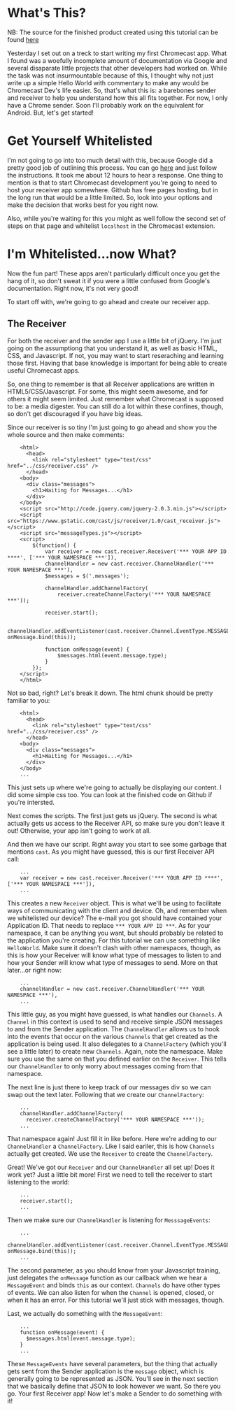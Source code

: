 # What's This? #

NB: The source for the finished product created using this tutorial can be found [here](http://github.com/pjjanak/chromecast-hello-world)

Yesterday I set out on a treck to start writing my first Chromecast app. What I found was a woefully incomplete amount
of documentation via Google and several disaparate little projects that other developers had worked on. While the
task was not insurmountable because of this, I thought why not just write up a simple Hello World with commentary
to make any would be Chromecast Dev's life easier. So, that's what this is: a barebones sender and receiver to help you
understand how this all fits together. For now, I only have a Chrome sender. Soon I'll probably work on the equivalent for
Android. But, let's get started!

# Get Yourself Whitelisted #

I'm not going to go into too much detail with this, because Google did a pretty good job of outlining this process. You
can go [here](https://developers.google.com/cast/whitelisting) and just follow the instructions. It took me about 12 hours
to hear a response. One thing to mention is that to start Chromecast development you're going to need to host your receiver app
somewhere. Github has free pages hosting, but in the long run that would be a little limited. So, look into your
options and make the decision that works best for you right now.

Also, while you're waiting for this you might as well follow the second set of steps on that page and whitelist `localhost`
in the Chromecast extension.

# I'm Whitelisted...now What? #

Now the fun part! These apps aren't particularly difficult once you get the hang of it, so don't sweat it if you were
a little confused from Google's documentation. Right now, it's not very good!

To start off with, we're going to go ahead and create our receiver app.

## The Receiver ##

For both the receiver and the sender app I use a little bit of jQuery. I'm just going on the assumptiong that you understand
it, as well as basic HTML, CSS, and Javascript. If not, you may want to start reseraching and learning those first. Having
that base knowledge is important for being able to create useful Chromecast apps.

So, one thing to remember is that all Receiver applications are written in HTML5/CSS/Javascript. For some, this might seem
awesome, and for others it might seem limited. Just remember what Chromecast is supposed to be: a media digester. You can
still do a lot within these confines, though, so don't get discouraged if you have big ideas.

Since our receiver is so tiny I'm just going to go ahead and show you the whole source and then make comments:

        <html>
          <head>
            <link rel="stylesheet" type="text/css" href="../css/receiver.css" />
          </head>
        <body>
          <div class="messages">
            <h1>Waiting for Messages...</h1>
          </div>
        </body>
        <script src="http://code.jquery.com/jquery-2.0.3.min.js"></script>
        <script src="https://www.gstatic.com/cast/js/receiver/1.0/cast_receiver.js"></script>
        <script src="messageTypes.js"></script>
        <script>
        	$(function() {
        		var receiver = new cast.receiver.Receiver('*** YOUR APP ID ****', ['*** YOUR NAMESPACE ***']),
                channelHandler = new cast.receiver.ChannelHandler('*** YOUR NAMESPACE ***'),
                $messages = $('.messages');
        		
        		channelHandler.addChannelFactory(
        			receiver.createChannelFactory('*** YOUR NAMESPACE ***'));
        
        		receiver.start();
        
        		channelHandler.addEventListener(cast.receiver.Channel.EventType.MESSAGE, onMessage.bind(this));
        
        		function onMessage(event) {
        			$messages.html(event.message.type);
        		}
        	});
        </script>
        </html>
        
Not so bad, right? Let's break it down. The html chunk should be pretty familiar to you:

        <html>
          <head>
            <link rel="stylesheet" type="text/css" href="../css/receiver.css" />
          </head>
        <body>
          <div class="messages">
            <h1>Waiting for Messages...</h1>
          </div>
        </body>
        ...
        
This just sets up where we're going to actually be displaying our content. I did some simple css too. You can look at the
finished code on Github if you're intersted.

Next comes the scripts. The first just gets us jQuery. The second is what actually gets us access to the Receiver API, so
make sure you don't leave it out! Otherwise, your app isn't going to work at all.

And then we have our script. Right away you start to see some garbage that mentions `cast`. As you might have guessed, this
is our first Receiver API call:

        ...
        var receiver = new cast.receiver.Receiver('*** YOUR APP ID ****', ['*** YOUR NAMESPACE ***']),
        ...

This creates a new `Receiver` object. This is what we'll be using to facilitate ways of communicating with the client and device.
Oh, and remember when we whitelisted our device? The e-mail you got should have contained your Application ID. That needs
to replace `*** YOUR APP ID ***`. As for your namespace, it can be anything you want, but should probably be related to
the application you're creating. For this tutorial we can use something like `HelloWorld`. Make sure it doesn't
clash with other namespaces, though, as this is how your Receiver will know what type of messages to listen to
and how your Sender will know what type of messages to send. More on that later...or right now:

        ...
        channelHandler = new cast.receiver.ChannelHandler('*** YOUR NAMESPACE ***'),
        ...
        
This little guy, as you might have guessed, is what handles our `Channels`. A `Channel` in this context is used to send
and receive simple JSON messages to and from the Sender application. The `ChannelHandler` allows us to hook into the events that
occur on the various `Channels` that get created as the application is being used. It also delegates to
a `ChannelFactory` (which you'll see a little later) to create new `Channels`. Again,  note the namespace. Make sure
you use the same on that you defined earlier on the `Receiver`. This tells our `ChannelHandler` to only worry about
messages coming from that namespace.

The next line is just there to keep track of our messages div so we can swap out the text later. Following that we create our
`ChannelFactory`:

        ...
        channelHandler.addChannelFactory(
          receiver.createChannelFactory('*** YOUR NAMESPACE ***'));
        ...
        
That namespace again! Just fill it in like before. Here we're adding to our `ChannelHandler` a `ChannelFactory`. Like I said
eariler, this is how `Channels` actually get created. We use the `Receiver` to create the `ChannelFactory`.

Great! We've got our `Receiver` and our `ChannelHandler` all set up! Does it work yet? Just a little bit more! First we need
to tell the receiver to start listening to the world:

        ...
        receiver.start();
        ...
        
Then we make sure our `ChannelHandler` is listening for `MesssageEvents`:

        ...
        channelHandler.addEventListener(cast.receiver.Channel.EventType.MESSAGE, onMessage.bind(this));
        ...
        
The second parameter, as you should know from your Javascript training, just delegates the `onMessage` function as our callback
when we hear a `MessageEvent` and binds `this` as our context. `Channels` do have other types of events. We can also listen
for when the `Channel` is opened, closed, or when it has an error. For this tutorial we'll just stick with messages, though.

Last, we actually do something with the `MessageEvent`:

        ...
        function onMessage(event) {
          $messages.html(event.message.type);
        }
        ...
        
These `MessageEvents` have several parameters, but the thing that actually gets sent from the Sender application is the
`message` object, which is generally going to be represented as JSON. You'll see in the next section that we basically
define that JSON to look however we want. So there you go. Your first Receiver app! Now let's make a Sender to do
something with it!
